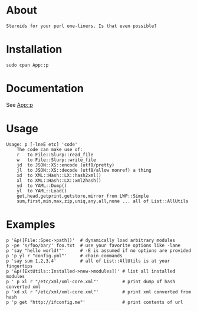 # About

    Steroids for your perl one-liners. Is that even possible?

# Installation

    sudo cpan App::p

# Documentation

See [App::p](https://metacpan.org/module/App::p)

# Usage

    Usage: p [-lneE etc] 'code'
        The code can make use of:
        r   to File::Slurp::read_file
        w   to File::Slurp::write_file
        jd  to JSON::XS::encode (utf8/pretty)
        jl  to JSON::XS::decode (utf8/allow nonref) a thing
        xd  to XML::Hash::LX::hash2xml()
        xl  to XML::Hash::LX::xml2hash()
        yd  to YAML::Dump()
        yl  to YAML::Load()
        get,head,getprint,getstore,mirror from LWP::Simple
        sum,first,min,max,zip,uniq,any,all,none ... all of List::AllUtils

# Examples

    p '&p([File::Spec->path])'  # dynamically load arbitrary modules
    p -pe 's/foo/bar/' foo.txt  # use your favorite options like -lane
    p 'say "hello world!"'      # -E is assumed if no options are provided
    p 'p yl r "config.yml"'     # chain commands
    p 'say sum 1,2,3,4'         # all of List::AllUtils is at your fingertips
    p '&p([ExtUtils::Installed->new->modules])' # list all installed modules
    p ' p xl r "/etc/xml/xml-core.xml"'         # print dump of hash converted xml
    p 'xd xl r "/etc/xml/xml-core.xml"'         # print xml converted from hash
    p 'p get "http://ifconfig.me"'              # print contents of url
